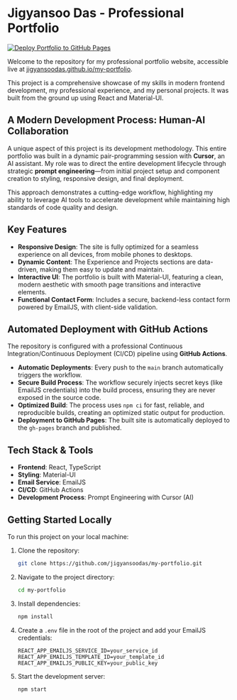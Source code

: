 # Jigyansoo Das - Professional Portfolio

[![Deploy Portfolio to GitHub Pages](https://github.com/jigyansoodas/my-portfolio/actions/workflows/deploy.yml/badge.svg)](https://github.com/jigyansoodas/my-portfolio/actions/workflows/deploy.yml)

Welcome to the repository for my professional portfolio website, accessible live at [jigyansoodas.github.io/my-portfolio](https://jigyansoodas.github.io/my-portfolio).

This project is a comprehensive showcase of my skills in modern frontend development, my professional experience, and my personal projects. It was built from the ground up using React and Material-UI.

## A Modern Development Process: Human-AI Collaboration

A unique aspect of this project is its development methodology. This entire portfolio was built in a dynamic pair-programming session with **Cursor**, an AI assistant. My role was to direct the entire development lifecycle through strategic **prompt engineering**—from initial project setup and component creation to styling, responsive design, and final deployment.

This approach demonstrates a cutting-edge workflow, highlighting my ability to leverage AI tools to accelerate development while maintaining high standards of code quality and design.

## Key Features

- **Responsive Design**: The site is fully optimized for a seamless experience on all devices, from mobile phones to desktops.
- **Dynamic Content**: The Experience and Projects sections are data-driven, making them easy to update and maintain.
- **Interactive UI**: The portfolio is built with Material-UI, featuring a clean, modern aesthetic with smooth page transitions and interactive elements.
- **Functional Contact Form**: Includes a secure, backend-less contact form powered by EmailJS, with client-side validation.

## Automated Deployment with GitHub Actions

The repository is configured with a professional Continuous Integration/Continuous Deployment (CI/CD) pipeline using **GitHub Actions**.

- **Automatic Deployments**: Every push to the `main` branch automatically triggers the workflow.
- **Secure Build Process**: The workflow securely injects secret keys (like EmailJS credentials) into the build process, ensuring they are never exposed in the source code.
- **Optimized Build**: The process uses `npm ci` for fast, reliable, and reproducible builds, creating an optimized static output for production.
- **Deployment to GitHub Pages**: The built site is automatically deployed to the `gh-pages` branch and published.

## Tech Stack & Tools

- **Frontend**: React, TypeScript
- **Styling**: Material-UI
- **Email Service**: EmailJS
- **CI/CD**: GitHub Actions
- **Development Process**: Prompt Engineering with Cursor (AI)

## Getting Started Locally

To run this project on your local machine:

1.  Clone the repository:
    ```bash
    git clone https://github.com/jigyansoodas/my-portfolio.git
    ```
2.  Navigate to the project directory:
    ```bash
    cd my-portfolio
    ```
3.  Install dependencies:
    ```bash
    npm install
    ```
4.  Create a `.env` file in the root of the project and add your EmailJS credentials:
    ```
    REACT_APP_EMAILJS_SERVICE_ID=your_service_id
    REACT_APP_EMAILJS_TEMPLATE_ID=your_template_id
    REACT_APP_EMAILJS_PUBLIC_KEY=your_public_key
    ```
5.  Start the development server:
    ```bash
    npm start
    ```